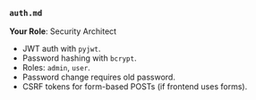 ### `auth.md`

**Your Role**: Security Architect

* JWT auth with `pyjwt`.
* Password hashing with `bcrypt`.
* Roles: `admin`, `user`.
* Password change requires old password.
* CSRF tokens for form-based POSTs (if frontend uses forms).
